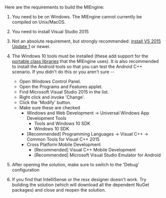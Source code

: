 Here are the requirements to build the MIEngine:

1. You need to be on Windows. The MIEngine cannot currently be compiled on Unix/MacOS.

2. You need to install Visual Studio 2015

3. Not an absolute requirement, but strongly recommended: [install VS 2015 Update 1](http://go.microsoft.com/fwlink/?LinkId=691129) or newer.

4. The Windows 10 tools must be installed (these add support for the [portable class libraries](https://github.com/Microsoft/MIEngine/wiki/Portable-Class-Libraries-(PCL)-used-in-the-MIEngine) that the MIEngine uses). It is also recommended to install the Android tools so that you can test the Android C++ scenario. If you didn't do this or you aren't sure --

    * Open Windows Control Panel.
    * Open the Programs and Features applet.
    * Find Microsoft Visual Studio 2015 in the list.
    * Right click and invoke 'Change'.
    * Click the 'Modify' button.
    * Make sure these are checked
        * Windows and Web Development -> Universal Windows App Development Tools
            * Tools and Windows 10 SDK
            * Windows 10 SDK
        * [Recommended] Programming Languages -> Visual C++ -> Common Tools for Visual C++ 2015
        * Cross Platform Mobile Development
            * [Recommended] Visual C++ Mobile Development
            * [Recommended] Microsoft Visual Studio Emulator for Android

5. After opening the solution, make sure to switch to the 'Debug' configuration
6. If you find that IntelliSense or the resx designer doesn't work. Try building the solution (which will download all the dependent NuGet packages) and close and reopen the solution.
